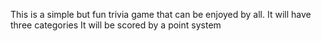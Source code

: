 This is a simple but fun trivia game that can be enjoyed by all. 
It will have three categories
It will be scored by a point system